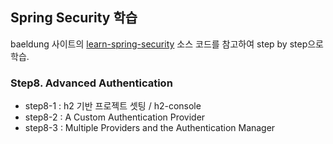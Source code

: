 ## Spring Security 학습

baeldung 사이트의 [learn-spring-security](https://github.com/eugenp/learn-spring-security) 소스 코드를 참고하여 step by step으로 학습.

### Step8. Advanced Authentication
- step8-1 : h2 기반 프로젝트 셋팅 / h2-console
- step8-2 : A Custom Authentication Provider
- step8-3 : Multiple Providers and the Authentication Manager